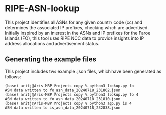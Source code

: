 # RIPE-ASN-lookup
This project identifies all ASNs for any given country code (cc) and determines the associated IP prefixes, checking which are advertised. Initially inspired by an interest in the ASNs and IP prefixes for the Faroe Islands (FO), this tool uses RIPE NCC data to provide insights into IP address allocations and advertisement status.


## Generating the example files
This project includes two example .json files, which have been generated as follows:

```
(base) aritj@Aris-MBP Projects copy % python3 lookup.py fo
ASN data written to fo_asn_data_20240718_231802.json
(base) aritj@Aris-MBP Projects copy % python3 lookup.py fo 4
ASN data written to fo_asn_data_20240718_231810.json
(base) aritj@Aris-MBP Projects copy % python3 app.py is 4
ASN data written to is_asn_data_20240718_232838.json
```

